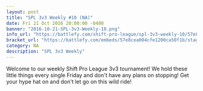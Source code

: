 ```yaml
---
layout: post
title: "SPL 3v3 Weekly #10 (NA)"
date: Fri 21 Oct 2016 20:00:00 -0400
banner: "2016-10-21-SPL-3v3-Weekly-10.png"
info_url: "https://battlefy.com/shift-pro-league/spl-3v3-weekly-10/57e8cea004cfe1200ca50f1b/info"
bracket_url: "https://battlefy.com/embeds/57e8cea004cfe1200ca50f1b/stage/57e8cea004cfe1200ca50f1c"
category: NA
description: "SPL 3v3 Weekly"
---
```


Welcome to our weekly Shift Pro League 3v3 tournament! We hold these little things every single Friday and don't have any plans on stopping! Get your hype hat on and don't let go on this wild ride!

